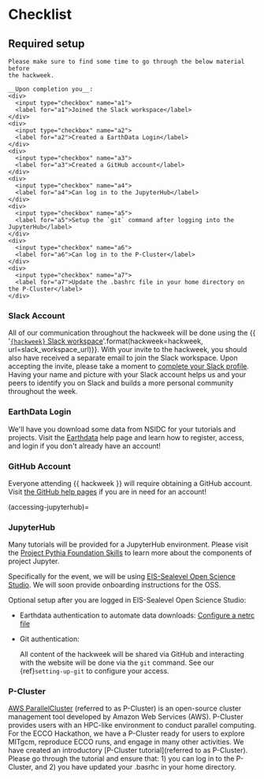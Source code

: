 # Checklist
## Required setup

```{attention}
Please make sure to find some time to go through the below material before
the hackweek.

__Upon completion you__:
<div>
  <input type="checkbox" name="a1">
  <label for="a1">Joined the Slack workspace</label>
</div>
<div>
  <input type="checkbox" name="a2">
  <label for="a2">Created a EarthData Login</label>
</div>
<div>
  <input type="checkbox" name="a3">
  <label for="a3">Created a GitHub account</label>
</div>
<div>
  <input type="checkbox" name="a4">
  <label for="a4">Can log in to the JupyterHub</label>
</div>
<div>
  <input type="checkbox" name="a5">
  <label for="a5">Setup the `git` command after logging into the JupyterHub</label>
</div>
<div>
  <input type="checkbox" name="a6">
  <label for="a6">Can log in to the P-Cluster</label>
</div>
<div>
  <input type="checkbox" name="a7">
  <label for="a7">Update the .bashrc file in your home directory on the P-Cluster</label>
</div>
```

### Slack Account

All of our communication throughout the hackweek will be done using the
{{ '[`{hackweek}` Slack workspace]({url})'.format(hackweek=hackweek, url=slack_workspace_url)}}.
With your invite to the hackweek, you should also have received a separate
email to join the Slack workspace. Upon accepting the invite, please take a moment to
[complete your Slack profile](https://slack.com/help/articles/204092246-Edit-your-profile).
Having your name and picture with your Slack account helps us and your peers
to identify you on Slack and builds a more personal community throughout
the week.

### EarthData Login

We'll have you download some data from NSIDC for your tutorials and projects.
Visit the [Earthdata](https://www.earthdata.nasa.gov/eosdis/science-system-description/eosdis-components/earthdata-login)
help page and learn how to register, access, and login if you don't already have
an account!

### GitHub Account

Everyone attending {{ hackweek }} will require obtaining a GitHub account.
Visit [the GitHub help pages](https://docs.github.com/en/get-started/start-your-journey/creating-an-account-on-github)
if you are in need for an account!

(accessing-jupyterhub)=
### JupyterHub

Many tutorials will be provided for a JupyterHub environment. Please visit the
[Project Pythia Foundation Skills](https://foundations.projectpythia.org/foundations/getting-started-jupyter.html)
to learn more about the components of project Jupyter.

Specifically for the event, we will be using [EIS-Sealevel Open Science Studio](https://book.cryointhecloud.com/intro.html).
We will soon provide onboarding instructions for the OSS.

Optional setup after you are logged in EIS-Sealevel Open Science Studio: 
* Earthdata authentication to automate data downloads:
  [Configure a netrc file](https://wiki.earthdata.nasa.gov/display/EL/How+To+Access+Data+With+cURL+And+Wget)
* Git authentication:

  All content of the hackweek will be shared via GitHub and interacting with the
  website will be done via the `git` command. See our {ref}`setting-up-git`
  to configure your access.

### P-Cluster
[AWS ParallelCluster](https://docs.aws.amazon.com/parallelcluster/latest/ug/what-is-aws-parallelcluster.html) (referred to as P-Cluster) is an open-source cluster management tool developed by Amazon Web Services (AWS). P-Cluster provides users with an HPC-like environment to conduct parallel computing. For the ECCO Hackathon, we have a P-Cluster ready for users to explore MITgcm, reproduce ECCO runs, and engage in many other activities. We have created an introductory [P-Cluster tutorial](referred to as P-Cluster). Please go through the tutorial and ensure that: 1) you can log in to the P-Cluster, and 2) you have updated your .basrhc in your home directory. 